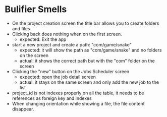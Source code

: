 # Bulifier Smells

 - On the project creation screen the title bar allows you to create folders and files
 - Clicking back does nothing when on the first screen.
   - expected: Exit the app
 - start a new project and create a path: "com/game/snake"
   - expected: it will show the path as "com/game/snake" and no folders on the screen
   - actual: it shows the correct path but with the "com" folder on the screen
 - Clicking the "new" button on the Jobs Scheduler screen
   - expected: open the job detail screen
   - actual: it stays on the same screen and only add the new job to the list
 - project_id is not indexes properly on all the table, it needs to be references as foreign key and indexes
 - When changing orientation while showing a file, the file content disappear.